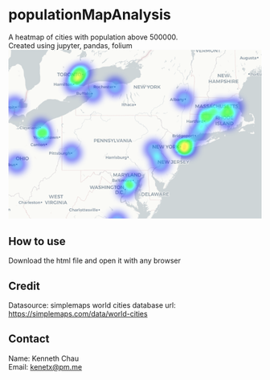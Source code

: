 # populationMapAnalysis
A heatmap of cities with population above 500000. 
<br>Created using jupyter, pandas, folium<br>
![NA east coast](./pictures/Screenshot%202023-06-03%20at%203.14.20%20PM.png)

## How to use
Download the html file and open it with any browser

## Credit
Datasource: simplemaps world cities database
url: https://simplemaps.com/data/world-cities

## Contact
Name: Kenneth Chau<br>
Email: kenetx@pm.me
